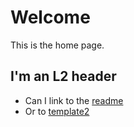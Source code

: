 # Welcome

This is the home page.

## I'm an L2 header

- Can I link to the [readme](README.md)
- Or to [template2](ISSUE_TEMPLATE/issue2.md)

<!-- - I'm a [broken link](nothere.md) -->
